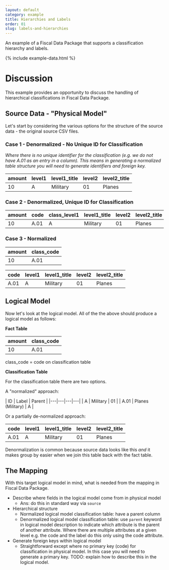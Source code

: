```yaml
---
layout: default
category: example
title: Hierarchies and Labels
order: 01
slug: labels-and-hierarchies
---
```


An example of a Fiscal Data Package that supports a classification hierarchy and labels. 

{% include example-data.html %}

# Discussion

This example provides an opportunity to discuss the handling of hierarchical classifications in Fiscal Data Package.

## Source Data - "Physical Model"

Let's start by considering the various options for the structure of the source data - the original source CSV files.

### Case 1 - Denormalized - No Unique ID for Classification

*Where there is no unique identifier for the classification (e.g. we do not have A.01 as an entry in a column).  This means in generating a normalized table structure you will need to generate identifiers and foreign key.*

| amount | level1 | level1_title | level2 | level2_title |
|---|---|---|---|---|
| 10 | A | Military | 01 | Planes |

### Case 2 - Denormalized, Unique ID for Classification

| amount | code | class_level1 | level1_title | level2 | level2_title |
|---|---|---|---|---|---|
| 10 | A.01 | A | Military | 01 | Planes |

### Case 3 - Normalized

| amount | class_code |
|---|---|
| 10 | A.01 |

| code | level1 | level1_title | level2 | level2_title |
|---|---|---|---|---|
| A.01 | A | Military | 01 | Planes |

## Logical Model 

Now let's look at the logical model. All of the the above should produce a logical model as follows:

**Fact Table**

| amount | class_code |
|---|---|
| 10 | A.01 |

class_code = code on classification table

**Classification Table**

For the classification table there are two options.

A "normalized" approach:

| ID | Label | Parent | 
|---|---|---|---|
| A | Military | 01 |
| A.01 | Planes (Military) | A |

Or a partially de-normalized approach:

| code | level1 | level1_title | level2 | level2_title |
|---|---|---|---|---|
| A.01 | A | Military | 01 | Planes |

Denormalization is common because source data looks like this *and* it makes group by easier when we join this table back with the fact table.

## The Mapping

With this target logical model in mind, what is needed from the mapping in Fiscal Data Package.

* Describe where fields in the logical model come from in physical model
  * Ans: do this in standard way via `source`
* Hierarchical structure
  * Normalized logical model classification table: have a parent column
  * Denormalized logical model classification table: use `parent` keyword in logical model description to indicate which attribute is the parent of another attribute. Where there are multiple attributes at a given level e.g. the code and the label do this only using the code attribute.
* Generate foreign keys within logical model
  * Straightforward except where no primary key (code) for classification in physical model. In this case you will need to generate a primary key. TODO: explain how to describe this in the logical model.

